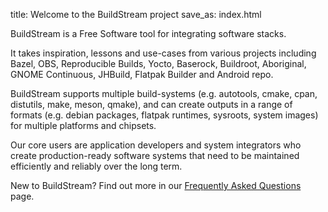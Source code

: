 title: Welcome to the BuildStream project
save_as: index.html

BuildStream is a Free Software tool for integrating software stacks.

It takes inspiration, lessons and use-cases from various projects including
Bazel, OBS, Reproducible Builds, Yocto, Baserock, Buildroot, Aboriginal, GNOME
Continuous, JHBuild, Flatpak Builder and Android repo.

BuildStream supports multiple build-systems (e.g. autotools, cmake, cpan, distutils,
make, meson, qmake), and can create outputs in a range of formats (e.g. debian
packages, flatpak runtimes, sysroots, system images) for multiple platforms and
chipsets.

Our core users are application developers and system integrators who create 
production-ready software systems that need to be maintained efficiently and
reliably over the long term.

New to BuildStream? Find out more in our 
[Frequently Asked Questions](https://buildstream.build/faq.html) page.
